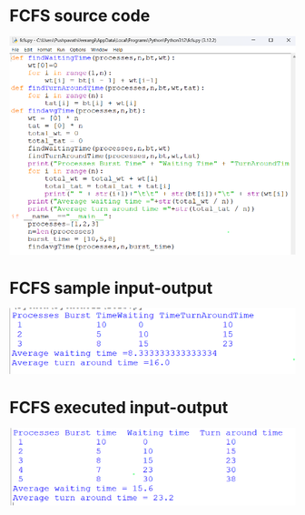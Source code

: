 # FCFS source code
![FCFS source code](FCFS_code_578.png)
# FCFS sample input-output
![FCFS sample input-output](FCFS_IO_578.png)
# FCFS executed input-output
![FCFS executed input-output](FCFS_EO_578.png)
